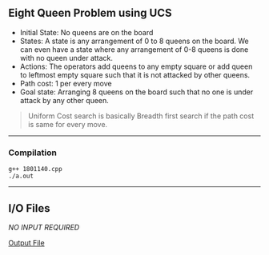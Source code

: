 ## Eight Queen Problem using UCS

- Initial State:
No queens are on the board
- States:
A state is any arrangement of 0 to 8 queens on the board. We can even have a state where any arrangement of 0-8 queens is done with no queen under attack.
- Actions:
The operators add queens to any empty square or add queen to leftmost empty square such that it is not attacked by other queens.
- Path cost:
1 per every move
- Goal state:
Arranging 8 queens on the board such that no one is under attack by any other queen.

>Uniform Cost search is basically Breadth first search if the path cost is same for every move.
---
### Compilation

```
g++ 1801140.cpp
./a.out
```
---
## I/O Files

*NO INPUT REQUIRED*

[Output File](output.txt)